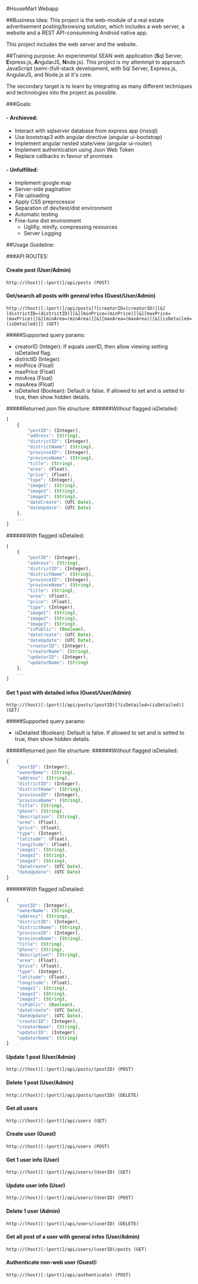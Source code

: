 #HouseMart Webapp

##Business Idea:
This project is the web-module of a real estate advertisement posting/browsing solution, which includes a web server, a website and a REST API-consumming Android native app.  

This project includes the web server and the website.

##Training purpose:
An experimental SEAN  web application (**S**ql Server, **E**xpress.js, **A**ngularJS, **N**ode.js). This project is my attemmpt to approach JavaScript (semi-)full-stack development, with Sql Server, Express.js, AngularJS, and Node.js at it's core.  

The secondary target is to learn by integrating as many different techniques and technologies into the project as possible.

###Goals:
#### - Archieved:
* Interact with sqlserver database from express app (mssql)
* Use bootstrap3 with angular directive (angular ui-bootstrap)
* Implement angular nested state/view (angular ui-router)
* Implement authentication using Json Web Token
* Replace callbacks in favour of promises

#### - Unfulfilled:
* Implement google map
* Server-side pagination
* File uploading
* Apply CSS preprocessor
* Separation of dev/test/dist environment
* Automatic testing
* Fine-tune dist environment
  * Uglifiy, minify, compressing resources
  * Server Logging

##Usage Guideline:

###API ROUTES:

#### Create post (User/Admin)  
`http://(host)[:(port)]/api/posts (POST)`

####  Get/search all posts with general infos (Guest/User/Admin)  
`http://(host)[:(port)]/api/posts[?[creatorID=(creatorID)][&][districtID=(districtID)][&][minPrice=(minPrice)][&][maxPrice=(maxPrice)][&][minArea=(minArea)][&][maxArea=(maxArea)][&][isDetailed=(isDetailed)]] (GET)`

#####Supported query params:  
  * creatorID (Integer): If equals userID, then allow viewing setting isDetailed flag.
  * districtID (Integer)
  * minPrice (Float)
  * maxPrice (Float)
  * minArea (Float)
  * maxArea (Float)
  * isDetailed (Boolean): Default is false. If allowed to set and is setted to true, then show hidden details.

#####Returned json file structure:
######*Without* flagged isDetailed:
```javascript
[
    {
        "postID": (Integer),
        "address": (String),
        "districtID": (Integer),
        "districtName": (String),
        "provinceID": (Integer),
        "provinceName": (String),
        "title": (String),
        "area": (Float),
        "price": (Float),
        "type": (Integer),
        "image1": (String),
        "image2": (String),
        "image3": (String),
        "dateCreate": (UTC Date),
        "dateUpdate": (UTC Date)
    },
    ...
]
```

######*With* flagged isDetailed:
```javascript
[
    {
        "postID": (Integer),
        "address": (String),
        "districtID": (Integer),
        "districtName": (String),
        "provinceID": (Integer),
        "provinceName": (String),
        "title": (String),
        "area": (Float),
        "price": (Float),
        "type": (Integer),
        "image1": (String),
        "image2": (String),
        "image3": (String),
        "isPublic": (Boolean),
        "dateCreate": (UTC Date),
        "dateUpdate": (UTC Date),
        "creatorID": (Integer),
        "creatorName": (String),
        "updatorID": (Integer),
        "updatorName": (String)
    },
    ...
]
```
  
####  Get 1 post with detailed infos (Guest/User/Admin)  
`http://(host)[:(port)]/api/posts/(postID)[?isDetailed=(isDetailed)] (GET)`

#####Supported query params:  
  * isDetailed (Boolean): Default is false. If allowed to set and is setted to true, then show hidden details.

#####Returned json file structure:
######*Without* flagged isDetailed:
```javascript
{
    "postID": (Integer),
    "ownerName": (String),
    "address": (String),
    "districtID": (Integer),
    "districtName": (String),
    "provinceID": (Integer),
    "provinceName": (String),
    "title": (String),
    "phone": (String),
    "description": (String),
    "area": (Float),
    "price": (Float),
    "type": (Integer),
    "latitude": (Float),
    "longitude": (Float),
    "image1": (String),
    "image2": (String),
    "image3": (String),
    "dateCreate": (UTC Date),
    "dateUpdate": (UTC Date)
}
```

######*With* flagged isDetailed:
```javascript
{
    "postID": (Integer),
    "ownerName": (String),
    "address": (String),
    "districtID": (Integer),
    "districtName": (String),
    "provinceID": (Integer),
    "provinceName": (String),
    "title": (String),
    "phone": (String),
    "description": (String),
    "area": (Float),
    "price": (Float),
    "type": (Integer),
    "latitude": (Float),
    "longitude": (Float),
    "image1": (String),
    "image2": (String),
    "image3": (String),
    "isPublic": (Boolean),
    "dateCreate": (UTC Date),
    "dateUpdate": (UTC Date),
    "creatorID": (Integer),
    "creatorName": (String),
    "updatorID": (Integer),
    "updatorName": (String)
}
```

####  Update 1 post (User/Admin)  
`http://(host)[:(port)]/api/posts/(postID) (POST)`
#### Delete 1 post (User/Admin)  
`http://(host)[:(port)]/api/posts/(postID) (DELETE)`
  
#### Get all users  
`http://(host)[:(port)]/api/users (GET)`
#### Create user (Guest)  
`http://(host)[:(port)]/api/users (POST)`
#### Get 1 user info (User)  
`http://(host)[:(port)]/api/users/(UserID) (GET)`
#### Update user info (User)  
`http://(host)[:(port)]/api/users/(UserID) (POST)`
#### Delete 1 user (Admin)  
`http://(host)[:(port)]/api/users/(userID) (DELETE)`
  
#### Get all post of a user with general infos (User/Admin)  
`http://(host)[:(port)]/api/users/(userID)/posts (GET)`
  
#### Authenticate non-web user (Guest):  
`http://(host)[:(port)]/api/authenticate) (POST)`
